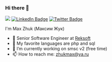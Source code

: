 ### Hi there 👋

![](https://komarev.com/ghpvc/?username=ZhukMax&color=green)
[![LinkedIn Badge](https://img.shields.io/badge/-LinkedIn-0e76a8?style=flat&logo=Linkedin)](https://www.linkedin.com/in/zhukmaxim/)
[![Twitter Badge](https://img.shields.io/badge/-Twitter-00acee?style=flat&logo=Twitter&logoColor=white)](https://twitter.com/zhukmax)

I'm Max Zhuk (Максим Жук)

- 🍒 Senior Software Engineer at [Reksoft](https://www.reksoft.ru/)
- 🍑 My favorite languages are php and sql
- 🔭 I’m currently working on smsc v2 (free time)
- 📫 How to reach me: zhukmax@ya.ru

<!--
**ZhukMax/ZhukMax** is a ✨ _special_ ✨ repository because its `README.md` (this file) appears on your GitHub profile.

Here are some ideas to get you started:

- 🌱 I’m currently learning ...
- 👯 I’m looking to collaborate on ...
- 🤔 I’m looking for help with ...
- 💬 Ask me about ...
- 😄 Pronouns: ...
- ⚡ Fun fact: ...
-->
